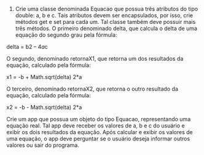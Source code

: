 1) Crie uma classe denominada Equacao que possua três atributos do tipo double: a, b e c.
Tais atributos devem ser encapsulados, por isso, crie métodos get e set para cada um. Tal
classe também deve possuir mais três métodos. O primeiro denominado delta, que calcula
o delta de uma equação do segundo grau pela fórmula:

delta = b2 – 4*a*c

O segundo, denominado retornaX1, que retorna um dos resultados da equação, calculado
pela fórmula:

x1 = -b + Math.sqrt(delta)
2*a

O terceiro, denominado retornaX2, que retorna o outro resultado da equação, calculado
pela fórmula:

x2 = -b - Math.sqrt(delta)
2*a

Crie um app que possua um objeto do tipo Equacao, representando uma equação real. Tal
app deve receber os valores de a, b e c do usuário e exibir os dois resultados da equação.
Após calcular e exibir os valores de uma equação, o app deve perguntar se o usuário
deseja informar outros valores ou sair do programa.
